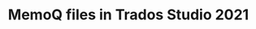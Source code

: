 ---
layout: default
title: MemoQ files in Trados Studio 2021
parent: User guide
nav_order: 1
has_children: true
---